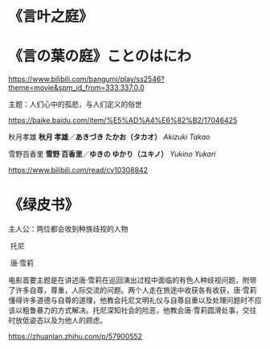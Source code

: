 # 《言叶之庭》

# 《言の葉の庭》ことのはにわ

https://www.bilibili.com/bangumi/play/ss2546?theme=movie&spm_id_from=333.337.0.0

主题：人们心中的孤悲，与人们定义的俗世

https://baike.baidu.com/item/%E5%AD%A4%E6%82%B2/17046425

秋月孝雄 **秋月 孝雄**／**あきづき たかお（タカオ）** *Akizuki Takao*

雪野百香里 **雪野 百香里**／**ゆきの ゆかり（ユキノ）** *Yukino Yukari*

https://www.bilibili.com/read/cv10308842

# 《绿皮书》

主人公：两位都会收到种族歧视的人物

​	托尼

​	唐·雪莉

电影首要主题是在讲述唐·雪莉在巡回演出过程中面临的有色人种歧视问题，附带了许多自尊，尊重，人际交流的问题。两个人走在旅途中收获各有收获，唐·雪莉懂得许多道德与自尊的道理，他教会托尼文明礼仪与自尊自重以及处理问题时不应该以粗鲁暴力的方式解决。托尼深知社会的险恶，他教会唐·雪莉圆滑处事，交往时放低姿态以及为他人的顾虑。

https://zhuanlan.zhihu.com/p/57900552

